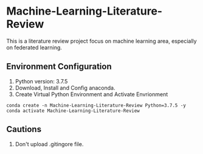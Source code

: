 # Machine-Learning-Literature-Review
This is a literature review project focus on machine learning area, especially on federated learning.
## Environment Configuration

1. Python version: 3.7.5
2. Download, Install and Config anaconda.
3. Create Virtual Python Environment and Activate Envrionment

`
    conda create -n Machine-Learning-Literature-Review Python=3.7.5 -y
    conda activate Machine-Learning-Literature-Review
`

## Cautions

1. Don't upload .gitingore file.
